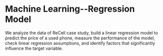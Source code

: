 # Machine Learning--Regression Model
We analyze the data of ReCell case study, build a linear regression model to predict the price of a used phone, measure the performance of the model, check linear regression assumptions, and identify factors that significantly influence the target variable.
